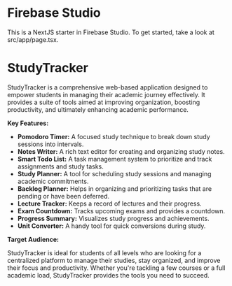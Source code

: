 # Firebase Studio
This is a NextJS starter in Firebase Studio.
To get started, take a look at src/app/page.tsx.

# StudyTracker

StudyTracker is a comprehensive web-based application designed to empower students in managing their academic journey effectively. It provides a suite of tools aimed at improving organization, boosting productivity, and ultimately enhancing academic performance.

**Key Features:**

- **Pomodoro Timer:** A focused study technique to break down study sessions into intervals.
- **Notes Writer:** A rich text editor for creating and organizing study notes.
- **Smart Todo List:** A task management system to prioritize and track assignments and study tasks.
- **Study Planner:** A tool for scheduling study sessions and managing academic commitments.
- **Backlog Planner:** Helps in organizing and prioritizing tasks that are pending or have been deferred.
- **Lecture Tracker:** Keeps a record of lectures and their progress.
- **Exam Countdown:** Tracks upcoming exams and provides a countdown.
- **Progress Summary:** Visualizes study progress and achievements.
- **Unit Converter:** A handy tool for quick conversions during study.

**Target Audience:**

StudyTracker is ideal for students of all levels who are looking for a centralized platform to manage their studies, stay organized, and improve their focus and productivity. Whether you're tackling a few courses or a full academic load, StudyTracker provides the tools you need to succeed.
